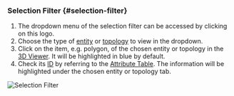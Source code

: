 ### Selection Filter {#selection-filter} <br>

1.  The dropdown menu of the selection filter can be accessed by clicking on this logo.<br>
2.  Choose the type of [entity](..\chapter_2_geo-info_data_model\Entities.md) or [topology](..\chapter_2_geo-info_data_model\Topology.md) to view in the dropdown.<br>
3.  Click on the item, e.g. polygon, of the chosen entity or topology in the [3D Viewer](3D_view.md). It will be highlighted in blue by default.<br>
4.  Check its [ID](..\chapter_2_geo-info_data_model\Default_Attributes.md) by referring to the [Attribute Table](3D_view.md). The information will be highlighted under the chosen entity or topology tab.<br>

![Selection Filter](..\..\assets\chapter_1_assets\SelectionFilter.png)